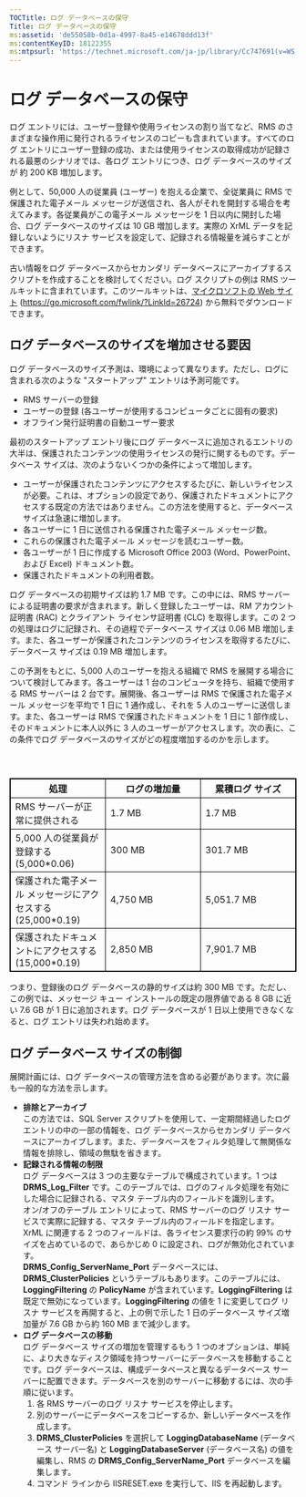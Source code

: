 ```yaml
---
TOCTitle: ログ データベースの保守
Title: ログ データベースの保守
ms:assetid: 'de55058b-0d1a-4997-8a45-e14678ddd13f'
ms:contentKeyID: 18122355
ms:mtpsurl: 'https://technet.microsoft.com/ja-jp/library/Cc747691(v=WS.10)'
---
```


ログ データベースの保守
=======================

ログ エントリには、ユーザー登録や使用ライセンスの割り当てなど、RMS のさまざまな操作用に発行されるライセンスのコピーも含まれています。すべてのログ エントリにユーザー登録の成功、または使用ライセンスの取得成功が記録される最悪のシナリオでは、各ログ エントリにつき、ログ データベースのサイズが 約 200 KB 増加します。

例として、50,000 人の従業員 (ユーザー) を抱える企業で、全従業員に RMS で保護された電子メール メッセージが送信され、各人がそれを開封する場合を考えてみます。各従業員がこの電子メール メッセージを 1 日以内に開封した場合、ログ データベースのサイズは 10 GB 増加します。実際の XrML データを記録しないようにリスナ サービスを設定して、記録される情報量を減らすことができます。

古い情報をログ データベースからセカンダリ データベースにアーカイブするスクリプトを作成することを検討してください。ログ スクリプトの例は RMS ツールキットに含まれています。このツールキットは、[マイクロソフトの Web サイト](https://go.microsoft.com/fwlink/?linkid=26724) (https://go.microsoft.com/fwlink/?LinkId=26724) から無料でダウンロードできます。

ログ データベースのサイズを増加させる要因
-----------------------------------------

ログ データベースのサイズ予測は、環境によって異なります。ただし、ログに含まれる次のような "スタートアップ" エントリは予測可能です。

-   RMS サーバーの登録
-   ユーザーの登録 (各ユーザーが使用するコンピュータごとに固有の要求)
-   オフライン発行証明書の自動ユーザー要求

最初のスタートアップ エントリ後にログ データベースに追加されるエントリの大半は、保護されたコンテンツの使用ライセンスの発行に関するものです。データベース サイズは、次のようないくつかの条件によって増加します。

-   ユーザーが保護されたコンテンツにアクセスするたびに、新しいライセンスが必要。これは、オプションの設定であり、保護されたドキュメントにアクセスする既定の方法ではありません。この方法を使用すると、データベース サイズは急速に増加します。
-   各ユーザーに 1 日に送信される保護された電子メール メッセージ数。
-   これらの保護された電子メール メッセージを読むユーザー数。
-   各ユーザーが 1 日に作成する Microsoft Office 2003 (Word、PowerPoint、および Excel) ドキュメント数。
-   保護されたドキュメントの利用者数。

ログ データベースの初期サイズは約 1.7 MB です。この中には、RMS サーバーによる証明書の要求が含まれます。新しく登録したユーザーは、RM アカウント証明書 (RAC) とクライアント ライセンサ証明書 (CLC) を取得します。この 2 つの処理はログに記録され、その過程でデータベース サイズは 0.06 MB 増加します。また、各ユーザーが保護されたコンテンツのライセンスを取得するたびに、データベース サイズは 0.19 MB 増加します。

この予測をもとに、5,000 人のユーザーを抱える組織で RMS を展開する場合について検討してみます。各ユーザーは 1 台のコンピュータを持ち、組織で使用する RMS サーバーは 2 台です。展開後、各ユーザーは RMS で保護された電子メール メッセージを平均で 1 日に 1 通作成し、それを 5 人のユーザーに送信します。また、各ユーザーは RMS で保護されたドキュメントを 1 日に 1 部作成し、そのドキュメントに本人以外に 3 人のユーザーがアクセスします。次の表に、この条件でログ データベースのサイズがどの程度増加するのかを示します。

###  

 
<table style="border:1px solid black;">
<colgroup>
<col width="33%" />
<col width="33%" />
<col width="33%" />
</colgroup>
<thead>
<tr class="header">
<th style="border:1px solid black;" >処理</th>
<th style="border:1px solid black;" >ログの増加量</th>
<th style="border:1px solid black;" >累積ログ サイズ</th>
</tr>
</thead>
<tbody>
<tr class="odd">
<td style="border:1px solid black;">RMS サーバーが正常に提供される</td>
<td style="border:1px solid black;">1.7 MB</td>
<td style="border:1px solid black;">1.7 MB</td>
</tr>
<tr class="even">
<td style="border:1px solid black;">5,000 人の従業員が登録する (5,000*0.06)</td>
<td style="border:1px solid black;">300 MB</td>
<td style="border:1px solid black;">301.7 MB</td>
</tr>
<tr class="odd">
<td style="border:1px solid black;">保護された電子メール メッセージにアクセスする (25,000*0.19)</td>
<td style="border:1px solid black;">4,750 MB</td>
<td style="border:1px solid black;">5,051.7 MB</td>
</tr>
<tr class="even">
<td style="border:1px solid black;">保護されたドキュメントにアクセスする (15,000*0.19)</td>
<td style="border:1px solid black;">2,850 MB</td>
<td style="border:1px solid black;">7,901.7 MB</td>
</tr>
</tbody>
</table>
  
つまり、登録後のログ データベースの静的サイズは約 300 MB です。ただし、この例では、メッセージ キュー インストールの既定の限界値である 8 GB に近い 7.6 GB が 1 日に追加されます。ログ データベースが 1 日以上使用できなくなると、ログ エントリは失われ始めます。
  
ログ データベース サイズの制御  
------------------------------
  
展開計画には、ログ データベースの管理方法を含める必要があります。次に最も一般的な方法を示します。
  
-   **排除とアーカイブ**  
    この方法では、SQL Server スクリプトを使用して、一定期間経過したログ エントリの中の一部の情報を、ログ データベースからセカンダリ データベースにアーカイブします。また、データベースをフィルタ処理して無関係な情報を排除し、領域の無駄を省きます。  
-   **記録される情報の制限**  
    ログ データベースは 3 つの主要なテーブルで構成されています。1 つは **DRMS\_Log\_Filter** です。このテーブルでは、ログのフィルタ処理を有効にした場合に記録される、マスタ テーブル内のフィールドを識別します。  
    オン/オフのテーブル エントリによって、RMS サーバーのログ リスナ サービスで実際に記録する、マスタ テーブル内のフィールドを指定します。XrML に関連する 2 つのフィールドは、各ライセンス要求行の約 99% のサイズを占めているので、あらかじめ 0 に設定され、ログが無効化されています。  
    **DRMS\_Config\_ServerName\_Port** データベースには、**DRMS\_ClusterPolicies** というテーブルもあります。このテーブルには、**LoggingFiltering** の **PolicyName** が含まれています。**LoggingFiltering** は既定で無効になっています。**LoggingFiltering** の値を 1 に変更してログ リスナ サービスを再開すると、上の例で示した 1 日のデータベース サイズ増加量が 7.6 GB から約 160 MB まで減少します。  
-   **ログ データベースの移動**  
    ログ データベース サイズの増加を管理するもう 1 つのオプションは、単純に、より大きなディスク領域を持つサーバーにデータベースを移動することです。ログ データベースは、構成データベースと異なるデータベース サーバーに配置できます。データベースを別のサーバーに移動するには、次の手順に従います。  
    1.  各 RMS サーバーのログ リスナ サービスを停止します。  
    2.  別のサーバーにデータベースをコピーするか、新しいデータベースを作成します。  
    3.  **DRMS\_ClusterPolicies** を選択して **LoggingDatabaseName** (データベース サーバー名) と **LoggingDatabaseServer** (データベース名) の値を編集し、RMS の **DRMS\_Config\_ServerName\_Port** データベースを編集します。  
    4.  コマンド ラインから IISRESET.exe を実行して、IIS を再起動します。
